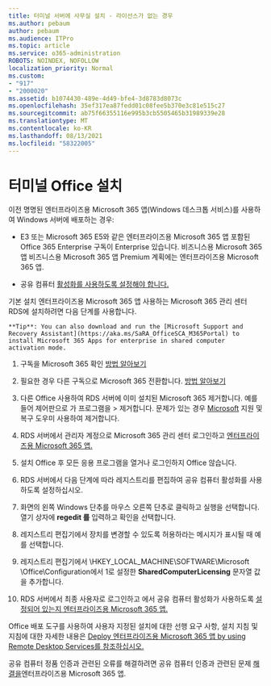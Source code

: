 ```yaml
---
title: 터미널 서버에 사무실 설치 - 라이선스가 없는 경우
ms.author: pebaum
author: pebaum
ms.audience: ITPro
ms.topic: article
ms.service: o365-administration
ROBOTS: NOINDEX, NOFOLLOW
localization_priority: Normal
ms.custom:
- "917"
- "2000020"
ms.assetid: b1074430-489e-4d49-bfe4-3d8783d8073c
ms.openlocfilehash: 35ef317ea87fedd01c08fee5b370e3c81e515c27
ms.sourcegitcommit: ab75f66355116e995b3cb5505465b31989339e28
ms.translationtype: MT
ms.contentlocale: ko-KR
ms.lasthandoff: 08/13/2021
ms.locfileid: "58322005"
---
```

# <a name="installing-office-on-a-terminal-server"></a>터미널 Office 설치

이전 명명된 엔터프라이즈용 Microsoft 365 앱(Windows 데스크톱 서비스)를 사용하여 Windows 서버에 배포하는 경우:
  
- E3 또는 Microsoft 365 E5와 같은 엔터프라이즈용 Microsoft 365 앱 포함된 Office 365 Enterprise 구독이 Enterprise 있습니다. 비즈니스용 Microsoft 365 앱 비즈니스용 Microsoft 365 앱 Premium 계획에는 엔터프라이즈용 Microsoft 365 앱.

- 공유 컴퓨터 [활성화를 사용하도록 설정해야 합니다.](https://docs.microsoft.com/DeployOffice/overview-shared-computer-activation)

기본 설치 엔터프라이즈용 Microsoft 365 앱 사용하는 Microsoft 365 관리 센터 RDS에 설치하려면 다음 단계를 사용합니다.

    **Tip**: You can also download and run the [Microsoft Support and Recovery Assistant](https://aka.ms/SaRA_OfficeSCA_M365Portal) to install Microsoft 365 Apps for enterprise in shared computer activation mode.
  
1. 구독을 Microsoft 365 확인 [방법 알아보기](https://docs.microsoft.com/microsoft-365/admin/admin-overview/what-subscription-do-i-have)

2. 필요한 경우 다른 구독으로 Microsoft 365 전환합니다. [방법 알아보기](https://docs.microsoft.com/microsoft-365/commerce/subscriptions/switch-to-a-different-plan)

3. 다른 Office 사용하여 RDS 서버에 이미 설치된 Microsoft 365 제거합니다. 예를 들어 제어판으로 가 프로그램을 \> 제거합니다. 문제가 있는 경우 [Microsoft](https://aka.ms/SARA-OfficeUninstall-Alchemy) 지원 및 복구 도우미 사용하여 제거합니다.

4. RDS 서버에서 관리자 계정으로 Microsoft 365 관리 센터 로그인하고 [엔터프라이즈용 Microsoft 365 앱.](https://portal.office.com/OLS/MySoftware.aspx)

5. 설치 Office 후 모든  응용 프로그램을 열거나 로그인하지 Office 않습니다.

6. RDS 서버에서 다음 단계에 따라 레지스트리를 편집하여 공유 컴퓨터 활성화를 사용하도록 설정하십시오.

1. 화면의 왼쪽 Windows 단추를 마우스 오른쪽 단추로 클릭하고 실행을 선택합니다. 열기 상자에 **regedit 를** 입력하고 확인을 선택합니다.

2. 레지스트리 편집기에서 장치를 변경할 수 있도록 허용하라는 메시지가 표시될 때 예를 선택합니다.

3. 레지스트리 편집기에서 \HKEY_LOCAL_MACHINE\SOFTWARE\Microsoft \Office\Configuration에서 1로 설정한 **SharedComputerLicensing** 문자열 값을 추가합니다.

7. RDS 서버에서 최종  사용자로 로그인하고 에서 공유 컴퓨터 활성화가 사용하도록 [설정되어 있는지 엔터프라이즈용 Microsoft 365 앱.](https://docs.microsoft.com/DeployOffice/troubleshoot-shared-computer-activation#verify-that-activation-for-microsoft-365-apps-succeeded)

Office 배포 도구를 사용하여 사용자 지정된 설치에 대한 선행 요구 사항, 설치 지침 및 지침에 대한 자세한 내용은 [Deploy 엔터프라이즈용 Microsoft 365 앱 by using Remote Desktop Services를 참조하십시오.](https://docs.microsoft.com/DeployOffice/deploy-microsoft-365-apps-remote-desktop-services)
  
공유 컴퓨터 정품 인증과 관련된 오류를 해결하려면 공유 컴퓨터 인증과 관련된 문제 [해결을](https://docs.microsoft.com/DeployOffice/troubleshoot-shared-computer-activation)엔터프라이즈용 Microsoft 365 앱.
  